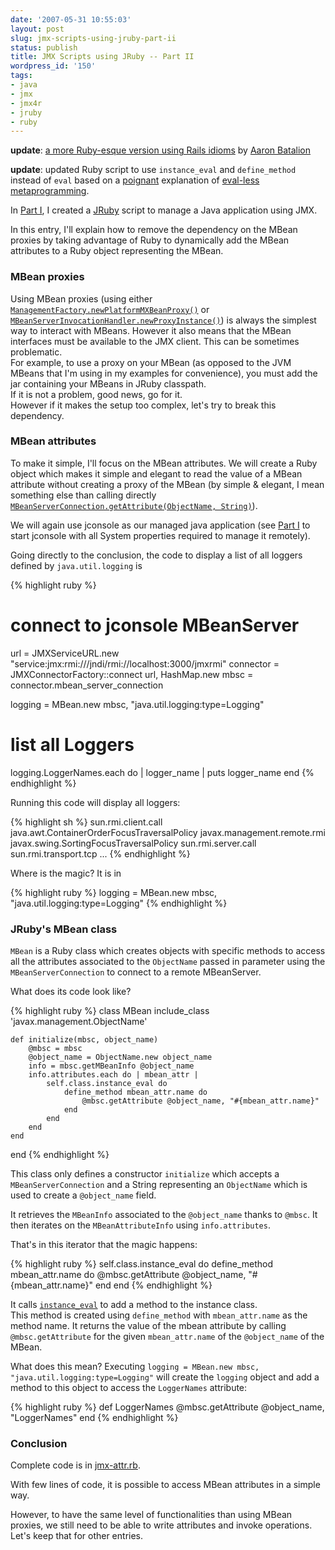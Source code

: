```yaml
---
date: '2007-05-31 10:55:03'
layout: post
slug: jmx-scripts-using-jruby-part-ii
status: publish
title: JMX Scripts using JRuby -- Part II
wordpress_id: '150'
tags:
- java
- jmx
- jmx4r
- jruby
- ruby
---
```


__update__: [a more Ruby-esque version using Rails idioms](http://revolutiononrails.blogspot.com/2007/05/ruby-esque-jmx-part-2.html) by [Aaron Batalion](http://revolutiononrails.blogspot.com/)

__update__: updated Ruby script to use `instance_eval` and `define_method` instead of `eval` based on a [poignant][poignant] explanation of [eval-less metaprogramming][eval-less].

In [Part I][part-1], I created a [JRuby][jruby] script to manage a Java application using JMX.

In this entry, I'll explain how to remove the dependency on the MBean proxies by taking advantage of Ruby to dynamically add the MBean attributes to a Ruby object representing the MBean.

[poignant]:  http://poignantguide.net/ruby/chapter-6.html#section3
[eval-less]: http://redhanded.hobix.com/bits/evalLessMetaprogramming.html 
[part-1]:    http://jmesnil.net/weblog/2007/03/23/jmx-scripts-using-jruby/
[jruby]:     http://jruby.codehaus.org

### MBean proxies ###

Using MBean proxies (using either [`ManagementFactory.newPlatformMXBeanProxy()`][mngmt-factory] or [`MBeanServerInvocationHandler.newProxyInstance()`][mbsih]) is always the simplest way to interact with MBeans.
However it also means that the MBean interfaces must be available to the JMX client. This can be sometimes problematic.  
For example, to use a proxy on your MBean (as opposed to the JVM MBeans that I'm using in my examples for convenience), you must add the jar containing your MBeans in JRuby classpath.  
If it is not a problem, good news, go for it.  
However if it makes the setup too complex, let's try to break this dependency.

### MBean attributes ###

To make it simple, I'll focus on the MBean attributes. We will create a Ruby object which makes it simple and elegant to read the value of a MBean attribute without creating a proxy of the MBean (by simple & elegant, I mean something else than calling directly [`MBeanServerConnection.getAttribute(ObjectName, String)`][mbsc]).

We will again use jconsole as our managed java application (see [Part I][part-1] to start jconsole with all System properties required to manage it remotely).

Going directly to the conclusion, the code to display a list of all loggers defined by `java.util.logging` is

{% highlight ruby %}
# connect to jconsole MBeanServer
url = JMXServiceURL.new "service:jmx:rmi:///jndi/rmi://localhost:3000/jmxrmi"
connector = JMXConnectorFactory::connect url, HashMap.new
mbsc = connector.mbean_server_connection

logging = MBean.new mbsc, "java.util.logging:type=Logging"
# list all Loggers
logging.LoggerNames.each do | logger_name |
    puts logger_name
end
{% endhighlight %}

Running this code will display all loggers:

{% highlight sh %}
sun.rmi.client.call
java.awt.ContainerOrderFocusTraversalPolicy
javax.management.remote.rmi
javax.swing.SortingFocusTraversalPolicy
sun.rmi.server.call
sun.rmi.transport.tcp
...
{% endhighlight %}

Where is the magic? It is in 

{% highlight ruby %}
logging = MBean.new mbsc, "java.util.logging:type=Logging"
{% endhighlight %}

### JRuby's MBean class ###

`MBean` is a Ruby class which creates objects with specific methods to access all the attributes associated to the `ObjectName` passed in parameter using the `MBeanServerConnection` to connect to a remote MBeanServer.

What does its code look like?

{% highlight ruby %}
class MBean
    include_class 'javax.management.ObjectName'

    def initialize(mbsc, object_name)
        @mbsc = mbsc
        @object_name = ObjectName.new object_name
        info = mbsc.getMBeanInfo @object_name
        info.attributes.each do | mbean_attr |
            self.class.instance_eval do 
                define_method mbean_attr.name do
                    @mbsc.getAttribute @object_name, "#{mbean_attr.name}"
                end
            end
        end
    end
end
{% endhighlight %}

This class only defines a constructor `initialize` which accepts a `MBeanServerConnection` and a String representing an `ObjectName` which is used to create a `@object_name` field.

It retrieves the `MBeanInfo` associated to the `@object_name` thanks to `@mbsc`.
It then iterates on the `MBeanAttributeInfo` using `info.attributes`.

That's in this iterator that the magic happens:

{% highlight ruby %}
self.class.instance_eval do 
    define_method mbean_attr.name do
        @mbsc.getAttribute @object_name, "#{mbean_attr.name}"
    end
end
{% endhighlight %}

It calls [`instance_eval`][instance_eval] to add a method to the instance class.   
This method is created using `define_method` with `mbean_attr.name` as the method name. It returns the value of the mbean attribute by calling `@mbsc.getAttribute` for the given `mbean_attr.name` of the `@object_name` of the MBean.

What does this mean? Executing `logging = MBean.new mbsc, "java.util.logging:type=Logging"` will create the `logging` object and add a method to this object to access the `LoggerNames` attribute:

{% highlight ruby %}
    def LoggerNames
        @mbsc.getAttribute @object_name, "LoggerNames"
    end
{% endhighlight %}

### Conclusion ###

Complete code is in [jmx-attr.rb][jmx-attr.rb].

With few lines of code, it is possible to access MBean attributes in a simple way. 

However, to have the same level of functionalities than using MBean proxies, we still need to be able to write attributes and invoke operations. Let's keep that for other entries.

[mngmt-factory]: http://java.sun.com/j2se/1.5.0/docs/api/java/lang/management/ManagementFactory.html#newPlatformMXBeanProxy(javax.management.MBeanServerConnection,%20java.lang.String,%20java.lang.Class)
[mbsih]: http://java.sun.com/j2se/1.5.0/docs/api/javax/management/MBeanServerInvocationHandler.html#newProxyInstance(javax.management.MBeanServerConnection,%20javax.management.ObjectName,%20java.lang.Class,%20boolean)
[mbsc]: http://java.sun.com/j2se/1.5.0/docs/api/javax/management/MBeanServerConnection.html#getAttribute(javax.management.ObjectName,%20java.lang.String)
[instance_eval]: http://www.ruby-doc.org/core/classes/Object.html#M000336
[jmx-attr.rb]: http://jmesnil.net/downloads/jmx-attr.rb
